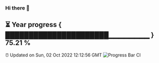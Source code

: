 ### Hi there 👋
⏳ Year progress { ██████████████████████▁▁▁▁▁▁▁▁ } 75.21 %
---
⏰ Updated on Sun, 02 Oct 2022 12:12:56 GMT
![Progress Bar CI](https://github.com/Moyi321/Moyi321/workflows/Progress%20Bar%20CI/badge.svg)
